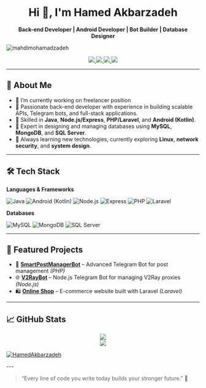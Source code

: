 <h1 align="center">Hi 👋, I'm Hamed Akbarzadeh</h1>

<p align="center">
  <strong>Back-end Developer | Android Developer | Bot Builder | Database Designer</strong>  
</p>
<p align="left"> <img src="https://komarev.com/ghpvc/?username=HamedAkbarzadeh&label=Profile%20views&color=0e75b6&style=flat" alt="mahdimohamadzadeh" /> </p>

<p align="center">
  <a href="https://linkedin.com/in/hamed-akbarzadeh-b0756a27b" target="_blank">
    <img src="https://img.shields.io/badge/LinkedIn-blue?style=flat-square&logo=linkedin&logoColor=white" />
  </a>
  <a href="https://t.me/hmd_ak" target="_blank">
    <img src="https://img.shields.io/badge/Telegram-2CA5E0?style=flat-square&logo=telegram&logoColor=white" />
  </a>
  <a href="https://instagram.com/hamed.ak_" target="_blank">
    <img src="https://img.shields.io/badge/Instagram-E4405F?style=flat-square&logo=instagram&logoColor=white" />
  </a>
  <a href="mailto:h.akbarzadh@gmail.com">
    <img src="https://img.shields.io/badge/Email-D14836?style=flat-square&logo=gmail&logoColor=white" />
  </a>
</p>

---

## 🧠 About Me

- 🔭 I’m currently working on freelancer position
- 💼 Passionate back-end developer with experience in building scalable APIs, Telegram bots, and full-stack applications.
- 🔧 Skilled in **Java**, **Node.js/Express**, **PHP/Laravel**, and **Android (Kotlin)**.
- 🧩 Expert in designing and managing databases using **MySQL**, **MongoDB**, and **SQL Server**.
- 🚀 Always learning new technologies, currently exploring **Linux**, **network security**, and **system design**.

---

## 🛠️ Tech Stack

**Languages & Frameworks**

![Java](https://img.shields.io/badge/Java-ED8B00?style=for-the-badge&logo=java&logoColor=white)
![Android (Kotlin)](https://img.shields.io/badge/Kotlin-0095D5?style=for-the-badge&logo=kotlin&logoColor=white)
![Node.js](https://img.shields.io/badge/Node.js-339933?style=for-the-badge&logo=nodedotjs&logoColor=white)
![Express](https://img.shields.io/badge/Express.js-000000?style=for-the-badge&logo=express&logoColor=white)
![PHP](https://img.shields.io/badge/PHP-777BB4?style=for-the-badge&logo=php&logoColor=white)
![Laravel](https://img.shields.io/badge/Laravel-E74430?style=for-the-badge&logo=laravel&logoColor=white)

**Databases**

![MySQL](https://img.shields.io/badge/MySQL-4479A1?style=for-the-badge&logo=mysql&logoColor=white)
![MongoDB](https://img.shields.io/badge/MongoDB-4EA94B?style=for-the-badge&logo=mongodb&logoColor=white)
![SQL Server](https://img.shields.io/badge/SQL%20Server-CC2927?style=for-the-badge&logo=microsoftsqlserver&logoColor=white)

---

## 🚀 Featured Projects

- 🔧 [**SmartPostManagerBot**](https://github.com/HamedAkbarzadeh/SmartPostManagerBot) – Advanced Telegram Bot for post management _(PHP)_
- 🌐 [**V2RayBot**](https://github.com/HamedAkbarzadeh/V2RayBot) – Node.js Telegram Bot for managing V2Ray proxies _(Node.js)_
- 🛍️ [**Online Shop**](https://github.com/HamedAkbarzadeh/online-shop) – E-commerce website built with Laravel _(Laravel)_

---

## 📈 GitHub Stats

<p align="center">
  <img src="https://github-readme-stats.vercel.app/api?username=HamedAkbarzadeh&show_icons=true&theme=radical" />
  <br/>
  <img src="https://github-readme-streak-stats.herokuapp.com/?user=HamedAkbarzadeh&theme=radical" />
</p>
<p align="left"> <a href="https://github.com/ryo-ma/github-profile-trophy"><img src="https://github-profile-trophy.vercel.app/?username=HamedAkbarzadeh" alt="HamedAkbarzadeh" /></a> </p>
---

> “Every line of code you write today builds your stronger future.” 🚀
